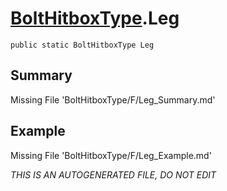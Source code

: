 # [BoltHitboxType](Types/BoltHitboxType.md).Leg
`public static BoltHitboxType Leg`
## Summary
Missing File 'BoltHitboxType/F/Leg_Summary.md'
## Example
Missing File 'BoltHitboxType/F/Leg_Example.md'

*THIS IS AN AUTOGENERATED FILE, DO NOT EDIT*
